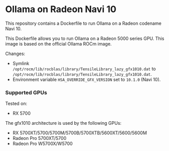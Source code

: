 # Ollama on Radeon Navi 10

This repository contains a Dockerfile to run Ollama on a Radeon codename Navi 10.

This Dockerfile allows you to run Ollama on a Radeon 5000 series GPU. This image is based on the official Ollama ROCm image.

Changes:
- Symlink `/opt/rocm/lib/rocblas/library/TensileLibrary_lazy_gfx1010.dat` to `/opt/rocm/lib/rocblas/library/TensileLibrary_lazy_gfx1010.dat`.
- Environment variable `HSA_OVERRIDE_GFX_VERSION` set to `10.1.0` (Navi 10).

### Supported GPUs

Tested on:
- RX 5700

The gfx1010 architecture is used by the following GPUs:
- RX 5700XT/5700/5700M/5700B/5700XTB/5600XT/5600/5600M
- Radeon Pro 5700XT/5700
- Radeon Pro W5700X/W5700